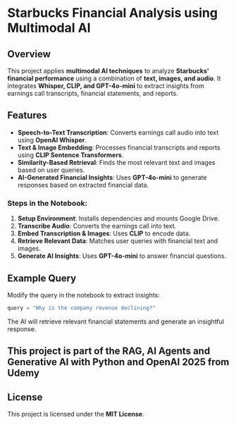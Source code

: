 # Starbucks Financial Analysis using Multimodal AI

## Overview
This project applies **multimodal AI techniques** to analyze **Starbucks' financial performance** using a combination of **text, images, and audio**. It integrates **Whisper, CLIP, and GPT-4o-mini** to extract insights from earnings call transcripts, financial statements, and reports.

## Features
- **Speech-to-Text Transcription**: Converts earnings call audio into text using **OpenAI Whisper**.
- **Text & Image Embedding**: Processes financial transcripts and reports using **CLIP Sentence Transformers**.
- **Similarity-Based Retrieval**: Finds the most relevant text and images based on user queries.
- **AI-Generated Financial Insights**: Uses **GPT-4o-mini** to generate responses based on extracted financial data.


### Steps in the Notebook:
1. **Setup Environment**: Installs dependencies and mounts Google Drive.
2. **Transcribe Audio**: Converts the earnings call into text.
3. **Embed Transcription & Images**: Uses **CLIP** to encode data.
4. **Retrieve Relevant Data**: Matches user queries with financial text and images.
5. **Generate AI Insights**: Uses **GPT-4o-mini** to answer financial questions.

## Example Query
Modify the query in the notebook to extract insights:
```python
query = "Why is the company revenue declining?"
```
The AI will retrieve relevant financial statements and generate an insightful response.

## This project is part of the RAG, AI Agents and Generative AI with Python and OpenAI 2025 from Udemy


## License
This project is licensed under the **MIT License**.



